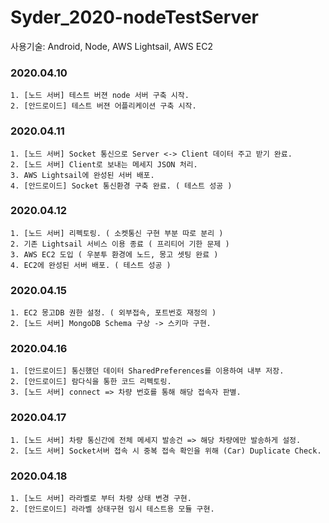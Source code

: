 # Syder_2020-nodeTestServer

사용기술: Android, Node, AWS Lightsail, AWS EC2

### 2020.04.10
```
1. [노드 서버] 테스트 버젼 node 서버 구축 시작.
2. [안드로이드] 테스트 버젼 어플리케이션 구축 시작.
```

### 2020.04.11
```
1. [노드 서버] Socket 통신으로 Server <-> Client 데이터 주고 받기 완료.
2. [노드 서버] Client로 보내는 메세지 JSON 처리.
3. AWS Lightsail에 완성된 서버 배포.
4. [안드로이드] Socket 통신환경 구축 완료. ( 테스트 성공 )
```

### 2020.04.12
```
1. [노드 서버] 리펙토링. ( 소켓통신 구현 부분 따로 분리 )
2. 기존 Lightsail 서비스 이용 종료 ( 프리티어 기한 문제 )
3. AWS EC2 도입 ( 우분투 환경에 노드, 몽고 셋팅 완료 )
4. EC2에 완성된 서버 배포. ( 테스트 성공 )
```

### 2020.04.15
```
1. EC2 몽고DB 권한 설정. ( 외부접속, 포트번호 재정의 )
2. [노드 서버] MongoDB Schema 구상 -> 스키마 구현.
```

### 2020.04.16
```
1. [안드로이드] 통신했던 데이터 SharedPreferences를 이용하여 내부 저장.
2. [안드로이드] 람다식을 통한 코드 리펙토링.
3. [노드 서버] connect => 차량 번호를 통해 해당 접속자 판별.
```

### 2020.04.17
```
1. [노드 서버] 차량 통신간에 전체 메세지 발송건 => 해당 차량에만 발송하게 설정.
2. [노드 서버] Socket서버 접속 시 중복 접속 확인을 위해 (Car) Duplicate Check.
```

### 2020.04.18
```
1. [노드 서버] 라라벨로 부터 차량 상태 변경 구현.
2. [안드로이드] 라라벨 상태구현 임시 테스트용 모듈 구현.
```
